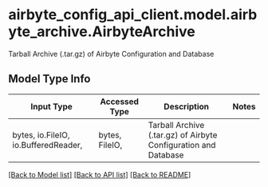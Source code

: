 # airbyte_config_api_client.model.airbyte_archive.AirbyteArchive

Tarball Archive (.tar.gz) of Airbyte Configuration and Database

## Model Type Info
Input Type | Accessed Type | Description | Notes
------------ | ------------- | ------------- | -------------
bytes, io.FileIO, io.BufferedReader,  | bytes, FileIO,  | Tarball Archive (.tar.gz) of Airbyte Configuration and Database | 

[[Back to Model list]](../../README.md#documentation-for-models) [[Back to API list]](../../README.md#documentation-for-api-endpoints) [[Back to README]](../../README.md)

